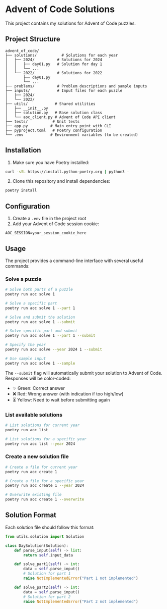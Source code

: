 # Advent of Code Solutions

This project contains my solutions for Advent of Code puzzles.

## Project Structure

```
advent_of_code/
├── solutions/           # Solutions for each year
│   ├── 2024/          # Solutions for 2024
│   │   ├── day01.py   # Solution for day 1
│   │   └── ...
│   └── 2022/          # Solutions for 2022
│       ├── day01.py
│       └── ...
├── problems/          # Problem descriptions and sample inputs
├── inputs/            # Input files for each puzzle
│   ├── 2024/
│   └── 2022/
├── utils/            # Shared utilities
│   ├── __init__.py
│   ├── solution.py   # Base solution class
│   └── aoc_client.py # Advent of Code API client
├── tests/           # Unit tests
├── app.py          # Main entry point with CLI
├── pyproject.toml   # Poetry configuration
└── .env            # Environment variables (to be created)
```

## Installation

1. Make sure you have Poetry installed:
```bash
curl -sSL https://install.python-poetry.org | python3 -
```

2. Clone this repository and install dependencies:
```bash
poetry install
```

## Configuration

1. Create a `.env` file in the project root
2. Add your Advent of Code session cookie:
```
AOC_SESSION=your_session_cookie_here
```

## Usage

The project provides a command-line interface with several useful commands:

### Solve a puzzle
```bash
# Solve both parts of a puzzle
poetry run aoc solve 1

# Solve a specific part
poetry run aoc solve 1 --part 1

# Solve and submit the solution
poetry run aoc solve 1 --submit

# Solve specific part and submit
poetry run aoc solve 1 --part 1 --submit

# Specify the year
poetry run aoc solve --year 2024 1 --submit

# Use sample input
poetry run aoc solve 1 --sample
```

The `--submit` flag will automatically submit your solution to Advent of Code.
Responses will be color-coded:
- ✨ Green: Correct answer
- ❌ Red: Wrong answer (with indication if too high/low)
- ⏳ Yellow: Need to wait before submitting again

### List available solutions
```bash
# List solutions for current year
poetry run aoc list

# List solutions for a specific year
poetry run aoc list --year 2024
```

### Create a new solution file
```bash
# Create a file for current year
poetry run aoc create 1

# Create a file for a specific year
poetry run aoc create 1 --year 2024

# Overwrite existing file
poetry run aoc create 1 --overwrite
```

## Solution Format

Each solution file should follow this format:
```python
from utils.solution import Solution

class DaySolution(Solution):
    def parse_input(self) -> list:
        return self.input_data

    def solve_part1(self) -> int:
        data = self.parse_input()
        # Solution for part 1
        raise NotImplementedError("Part 1 not implemented")

    def solve_part2(self) -> int:
        data = self.parse_input()
        # Solution for part 2
        raise NotImplementedError("Part 2 not implemented")
```
